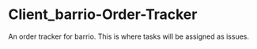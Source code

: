 # Client_barrio-Order-Tracker
An order tracker for barrio. This is where tasks will be assigned as issues.
